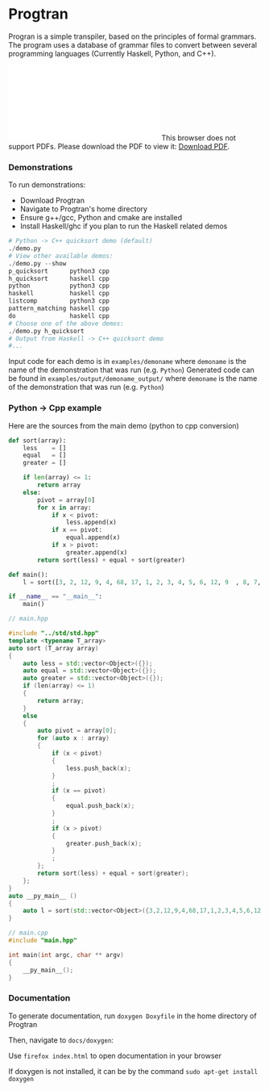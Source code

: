 # Progtran

Progran is a simple transpiler, based on the principles of formal grammars. The program uses a database of grammar files to convert between several programming languages (Currently Haskell, Python, and C++). 

<object data="description.pdf" type="application/pdf" width="700px" height="700px">
    <embed src="description">
        This browser does not support PDFs. Please download the PDF to view it: <a href="description.pdf">Download PDF</a>.</p>
    </embed>
</object>

### Demonstrations

To run demonstrations:
- Download Progtran
- Navigate to Progtran's home directory
- Ensure g++/gcc, Python and cmake are installed
- Install Haskell/ghc if you plan to run the Haskell related demos
``` python
# Python -> C++ quicksort demo (default)
./demo.py
# View other available demos:
./demo.py --show
p_quicksort      python3 cpp
h_quicksort      haskell cpp
python           python3 cpp
haskell          haskell cpp
listcomp         python3 cpp
pattern_matching haskell cpp 
do               haskell cpp
# Choose one of the above demos:
./demo.py h_quicksort
# Output from Haskell -> C++ quicksort demo
#...
```

Input code for each demo is in `examples/demoname` where `demoname` is the name of the demonstration that was run (e.g. `Python`)
Generated code can be found in `examples/output/demoname_output/` where `demoname` is the name of the demonstration that was run (e.g. `Python`)

### Python -> Cpp example

Here are the sources from the main demo (python to cpp conversion)

``` python
def sort(array):
    less    = []
    equal   = []
    greater = []

    if len(array) <= 1:
        return array
    else:
        pivot = array[0]
        for x in array:
            if x < pivot:
                less.append(x)
            if x == pivot:
                equal.append(x)
            if x > pivot:
                greater.append(x)
        return sort(less) + equal + sort(greater)

def main():
    l = sort([3, 2, 12, 9, 4, 68, 17, 1, 2, 3, 4, 5, 6, 12, 9  , 8, 7, 6,5, 4, 743])

if __name__ == "__main__":
    main()
```

``` cpp
// main.hpp

#include "../std/std.hpp"
template <typename T_array>
auto sort (T_array array)
{
    auto less = std::vector<Object>({});
    auto equal = std::vector<Object>({});
    auto greater = std::vector<Object>({});
    if (len(array) <= 1)
    {
        return array;
    }
    else
    {
        auto pivot = array[0];
        for (auto x : array)
        {
            if (x < pivot)
            {
                less.push_back(x);
            }
            ;
            if (x == pivot)
            {
                equal.push_back(x);
            }
            ;
            if (x > pivot)
            {
                greater.push_back(x);
            }
            ;
        };
        return sort(less) + equal + sort(greater);
    };
}
auto __py_main__ ()
{
    auto l = sort(std::vector<Object>({3,2,12,9,4,68,17,1,2,3,4,5,6,12,9,8,7,6,5,4,743}));
}

// main.cpp
#include "main.hpp"

int main(int argc, char ** argv)
{
    __py_main__();
}
```

### Documentation

To generate documentation, run `doxygen Doxyfile` in the home directory of Progtran

Then, navigate to `docs/doxygen`:

Use `firefox index.html` to open documentation in your browser

If doxygen is not installed, it can be by the command `sudo apt-get install doxygen`
